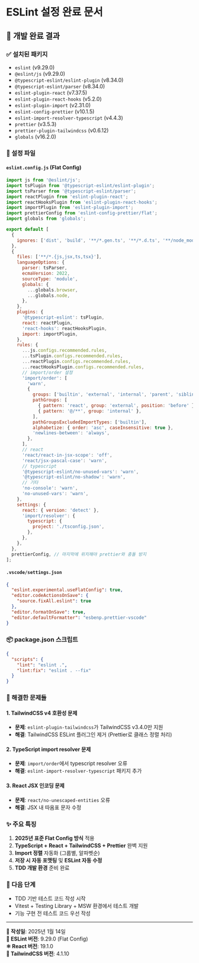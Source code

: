 # ESLint 설정 완료 문서

## 📝 개발 완료 결과

### ✅ 설치된 패키지

- `eslint` (v9.29.0)
- `@eslint/js` (v9.29.0)
- `@typescript-eslint/eslint-plugin` (v8.34.0)
- `@typescript-eslint/parser` (v8.34.0)
- `eslint-plugin-react` (v7.37.5)
- `eslint-plugin-react-hooks` (v5.2.0)
- `eslint-plugin-import` (v2.31.0)
- `eslint-config-prettier` (v10.1.5)
- `eslint-import-resolver-typescript` (v4.4.3)
- `prettier` (v3.5.3)
- `prettier-plugin-tailwindcss` (v0.6.12)
- `globals` (v16.2.0)

### 🔧 설정 파일

#### `eslint.config.js` (Flat Config)

```js
import js from '@eslint/js';
import tsPlugin from '@typescript-eslint/eslint-plugin';
import tsParser from '@typescript-eslint/parser';
import reactPlugin from 'eslint-plugin-react';
import reactHooksPlugin from 'eslint-plugin-react-hooks';
import importPlugin from 'eslint-plugin-import';
import prettierConfig from 'eslint-config-prettier/flat';
import globals from 'globals';

export default [
  {
    ignores: ['dist', 'build', '**/*.gen.ts', '**/*.d.ts', '**/node_modules/**', '**/.*/**'],
  },
  {
    files: ['**/*.{js,jsx,ts,tsx}'],
    languageOptions: {
      parser: tsParser,
      ecmaVersion: 2022,
      sourceType: 'module',
      globals: {
        ...globals.browser,
        ...globals.node,
      },
    },
    plugins: {
      '@typescript-eslint': tsPlugin,
      react: reactPlugin,
      'react-hooks': reactHooksPlugin,
      import: importPlugin,
    },
    rules: {
      ...js.configs.recommended.rules,
      ...tsPlugin.configs.recommended.rules,
      ...reactPlugin.configs.recommended.rules,
      ...reactHooksPlugin.configs.recommended.rules,
      // import/order 설정
      'import/order': [
        'warn',
        {
          groups: ['builtin', 'external', 'internal', 'parent', 'sibling', 'index', 'object', 'type'],
          pathGroups: [
            { pattern: 'react', group: 'external', position: 'before' },
            { pattern: '@/**', group: 'internal' },
          ],
          pathGroupsExcludedImportTypes: ['builtin'],
          alphabetize: { order: 'asc', caseInsensitive: true },
          'newlines-between': 'always',
        },
      ],
      // react
      'react/react-in-jsx-scope': 'off',
      'react/jsx-pascal-case': 'warn',
      // typescript
      '@typescript-eslint/no-unused-vars': 'warn',
      '@typescript-eslint/no-shadow': 'warn',
      // 기타
      'no-console': 'warn',
      'no-unused-vars': 'warn',
    },
    settings: {
      react: { version: 'detect' },
      'import/resolver': {
        typescript: {
          project: './tsconfig.json',
        },
      },
    },
  },
  prettierConfig, // 마지막에 위치해야 prettier와 충돌 방지
];
```

#### `.vscode/settings.json`

```json
{
  "eslint.experimental.useFlatConfig": true,
  "editor.codeActionsOnSave": {
    "source.fixAll.eslint": true
  },
  "editor.formatOnSave": true,
  "editor.defaultFormatter": "esbenp.prettier-vscode"
}
```

### 📦 package.json 스크립트

```json
{
  "scripts": {
    "lint": "eslint .",
    "lint:fix": "eslint . --fix"
  }
}
```

### 🚨 해결한 문제들

#### 1. TailwindCSS v4 호환성 문제

- **문제**: `eslint-plugin-tailwindcss`가 TailwindCSS v3.4.0만 지원
- **해결**: TailwindCSS ESLint 플러그인 제거 (Prettier로 클래스 정렬 처리)

#### 2. TypeScript import resolver 문제

- **문제**: `import/order`에서 typescript resolver 오류
- **해결**: `eslint-import-resolver-typescript` 패키지 추가

#### 3. React JSX 인코딩 문제

- **문제**: `react/no-unescaped-entities` 오류
- **해결**: JSX 내 따옴표 문자 수정

### ✨ 주요 특징

1. **2025년 표준 Flat Config 방식** 적용
2. **TypeScript + React + TailwindCSS + Prettier** 완벽 지원
3. **Import 정렬** 자동화 (그룹별, 알파벳순)
4. **저장 시 자동 포맷팅** 및 **ESLint 자동 수정**
5. **TDD 개발 환경** 준비 완료

### 🎯 다음 단계

- TDD 기반 테스트 코드 작성 시작
- Vitest + Testing Library + MSW 환경에서 테스트 개발
- 기능 구현 전 테스트 코드 우선 작성

---

**📅 작성일**: 2025년 1월 14일  
**🔧 ESLint 버전**: 9.29.0 (Flat Config)  
**⚛️ React 버전**: 19.1.0  
**🎨 TailwindCSS 버전**: 4.1.10
